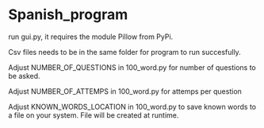 # Spanish_program

run gui.py, it requires the module Pillow from PyPi.


Csv files needs to be in the same folder for program to run succesfully.

Adjust NUMBER_OF_QUESTIONS in 100_word.py for number of questions to be asked.

Adjust NUMBER_OF_ATTEMPS in 100_word.py for attemps per question

Adjust KNOWN_WORDS_LOCATION in 100_word.py to save known words to a file on your system. File will be 
created at runtime.
